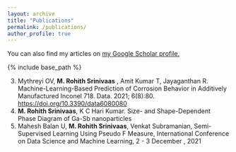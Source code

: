 ```yaml
---
layout: archive
title: "Publications"
permalink: /publications/
author_profile: true
---
```


You can also find my articles on <u><a href="{{https://scholar.google.com/citations?user=cCKzNMMAAAAJ&hl=en}}">my Google Scholar profile</a>.</u>


{% include base_path %}

3. Mythreyi OV, **M. Rohith Srinivaas** , Amit Kumar T, Jayaganthan R. Machine-Learning-Based Prediction of Corrosion
Behavior in Additively Manufactured Inconel 718. Data. 2021; 6(8):80. https://doi.org/10.3390/data6080080
2. **M. Rohith Srinivaas**, K C Hari Kumar. Size- and Shape-Dependent Phase Diagram of Ga-Sb nanoparticles
1. Mahesh Balan U, **M. Rohith Srinivaas**, Venkat Subramanian, Semi-Supervised Learning Using Pseudo F Measure,
International Conference on Data Science and Machine Learning, 2 - 3 December , 2021


